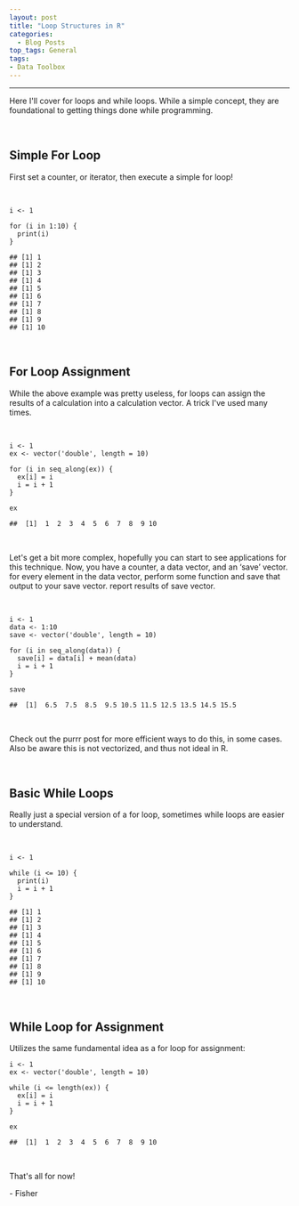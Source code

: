 ```yaml
---
layout: post
title: "Loop Structures in R"
categories:
  - Blog Posts
top_tags: General
tags:
- Data Toolbox
---
```


<hr>

Here I'll cover for loops and while loops. While a simple concept, they are foundational 
to getting things done while programming. 


<br>

## Simple For Loop

First set a counter, or iterator, then execute a simple for loop!

<br>

    i <- 1 

    for (i in 1:10) {
      print(i)
    }

    ## [1] 1
    ## [1] 2
    ## [1] 3
    ## [1] 4
    ## [1] 5
    ## [1] 6
    ## [1] 7
    ## [1] 8
    ## [1] 9
    ## [1] 10

<br>

## For Loop Assignment

While the above example was pretty useless, for loops can assign the results of a calculation into a calculation vector. A trick I've used many times. 


<br>

    i <- 1
    ex <- vector('double', length = 10)

    for (i in seq_along(ex)) {
      ex[i] = i
      i = i + 1
    }

    ex

    ##  [1]  1  2  3  4  5  6  7  8  9 10

<br>

Let's get a bit more complex, hopefully you can start to see applications for this technique. Now, you have a counter, a data vector, and an ‘save’ vector. for every element in the data vector, perform some function and save that output
to your save vector. report results of save vector.

<br>

    i <- 1
    data <- 1:10
    save <- vector('double', length = 10)

    for (i in seq_along(data)) {
      save[i] = data[i] + mean(data)
      i = i + 1
    }

    save

    ##  [1]  6.5  7.5  8.5  9.5 10.5 11.5 12.5 13.5 14.5 15.5

<br>

Check out the purrr post for more efficient ways to do this, in some
cases. Also be aware this is not vectorized, and thus not ideal in R.

<br>

## Basic While Loops

Really just a special version of a for loop, sometimes while loops are easier to understand. 

<br>

    i <- 1 

    while (i <= 10) {
      print(i)
      i = i + 1
    }

    ## [1] 1
    ## [1] 2
    ## [1] 3
    ## [1] 4
    ## [1] 5
    ## [1] 6
    ## [1] 7
    ## [1] 8
    ## [1] 9
    ## [1] 10

<br>

## While Loop for Assignment

Utilizes the same fundamental idea as a for loop for assignment:

    i <- 1
    ex <- vector('double', length = 10)

    while (i <= length(ex)) {
      ex[i] = i
      i = i + 1
    }

    ex

    ##  [1]  1  2  3  4  5  6  7  8  9 10

<br>

That's all for now!

\- Fisher

<br>
<br>




